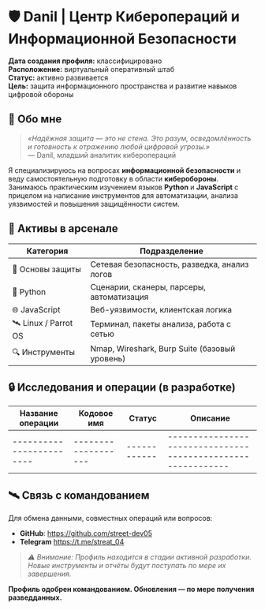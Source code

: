# 🛡️ Danil | Центр Киберопераций и Информационной Безопасности

**Дата создания профиля:** классифицировано  
**Расположение:** виртуальный оперативный штаб  
**Статус:** активно развивается  
**Цель:** защита информационного пространства и развитие навыков цифровой обороны

## 📡 Обо мне

> *«Надёжная защита — это не стена. Это разум, осведомлённость и готовность к отражению любой цифровой угрозы.»*  
> — Danil, младший аналитик киберопераций

Я специализируюсь на вопросах **информационной безопасности** и веду самостоятельную подготовку в области **киберобороны**. Занимаюсь практическим изучением языков **Python** и **JavaScript** с прицелом на написание инструментов для автоматизации, анализа уязвимостей и повышения защищённости систем.

## 🧰 Активы в арсенале

| Категория              | Подразделение                                 |
|------------------------|-----------------------------------------------|
| 🎯 Основы защиты       | Сетевая безопасность, разведка, анализ логов |
| 🐍 Python              | Сценарии, сканеры, парсеры, автоматизация     |
| 🌐 JavaScript          | Веб-уязвимости, клиентская логика             |
| 🛰️ Linux / Parrot OS   | Терминал, пакеты анализа, работа с сетью      |
| 🔍 Инструменты         | Nmap, Wireshark, Burp Suite (базовый уровень) |

## 🔒 Исследования и операции (в разработке)

| Название операции      | Кодовое имя       | Статус     | Описание                                                   |
|------------------------|-------------------|------------|------------------------------------------------------------|
|------------------------|-------------------|------------|------------------------------------------------------------|

## 🛰️ Связь с командованием

Для обмена данными, совместных операций или вопросов:

- **GitHub**: https://github.com/street-dev05
- **Telegram** https://t.me/streat_04

> *⚠️ Внимание: Профиль находится в стадии активной разработки. Новые инструменты и отчёты будут поступать по мере их завершения.*

**Профиль одобрен командованием. Обновления — по мере получения разведданных.**

